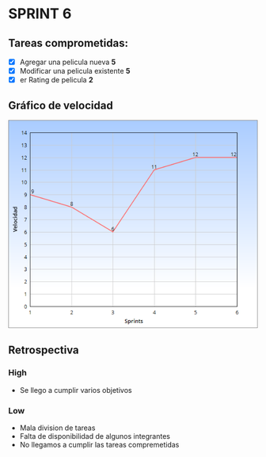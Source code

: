 # SPRINT 6

## Tareas comprometidas:

- [x] Agregar una pelicula nueva **5**
- [x] Modificar una pelicula existente **5**
- [x] er Rating de pelicula **2**

## Gráfico de velocidad

![](sprint-6.png?raw=true "Velocidad en Sprints")

## Retrospectiva

### High
- Se llego a cumplir varios objetivos

### Low
- Mala division de tareas
- Falta de disponibilidad de algunos integrantes
- No llegamos a cumplir las tareas compremetidas